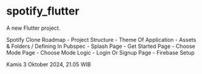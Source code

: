 # spotify_flutter

A new Flutter project.


Spotify Clone Roadmap
    - Project Structure
    - Theme Of Application
    - Assets & Folders / Defining In Pubspec
    - Splash Page
    - Get Started Page
    - Choose Mode Page
    - Choose Mode Logic
    - Login Or Signup Page
    - Firebase Setup

Kamis 3 Oktober 2024, 21.05 WIB